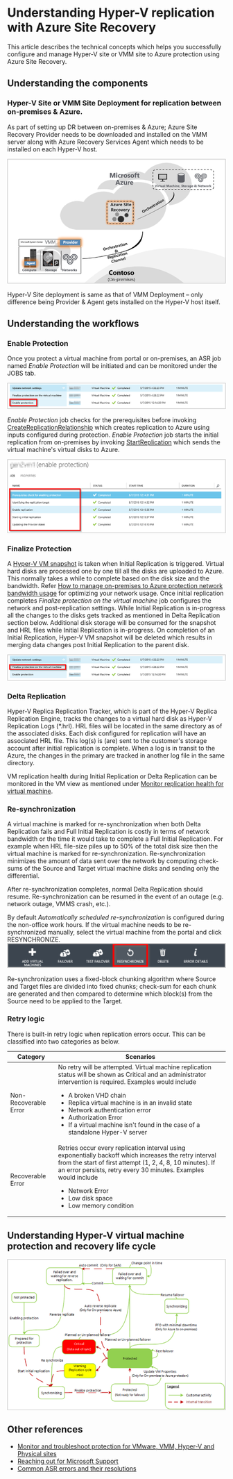 <properties
    pageTitle="Understanding Hyper-V replication with Azure Site Recovery | Microsoft Azure" 
    description="Use this article to understand the technical concepts which helps you successfully install, configure, and manage Azure Site Recovery." 
    services="site-recovery" 
    documentationCenter="" 
    authors="anbacker" 
    manager="mkjain" 
    editor=""/>

<tags 
    ms.service="site-recovery" 
    ms.devlang="na"
    ms.topic="article"
    ms.tgt_pltfrm="na"
    ms.workload="storage-backup-recovery" 
    ms.date="12/14/2015" 
    ms.author="anbacker"/>


# Understanding Hyper-V replication with Azure Site Recovery
This article describes the technical concepts which helps you successfully configure and manage Hyper-V site or VMM site to Azure protection using Azure Site Recovery.

## Understanding the components
### Hyper-V Site or VMM Site Deployment for replication between on-premises & Azure.
As part of setting up DR between on-premises & Azure; Azure Site Recovery Provider needs to be downloaded and installed on the VMM server along with Azure Recovery Services Agent which needs to be installed on each Hyper-V host.

![VMM Site Deployment for replication between on-premises & Azure](media/site-recovery-understanding-site-to-azure-protection/image00.png)

Hyper-V Site deployment is same as that of VMM Deployment – only difference being Provider & Agent gets installed on the Hyper-V host itself.

## Understanding the workflows
### Enable Protection
Once you protect a virtual machine from portal or on-premises, an ASR job named *Enable Protection* will be initiated and can be monitored under the JOBS tab. 

![Troubleshoot on-premises Hyper-V issues](media/site-recovery-understanding-site-to-azure-protection/image01.png)

*Enable Protection* job checks for the prerequisites before invoking [CreateReplicationRelationship](https://msdn.microsoft.com/library/hh850036.aspx) which creates replication to Azure using inputs configured during protection. *Enable Protection* job starts the initial replication from on-premises by invoking [StartReplication](https://msdn.microsoft.com/library/hh850303.aspx) which sends the virtual machine's virtual disks to Azure.

![Troubleshoot on-premises Hyper-V issues](media/site-recovery-understanding-site-to-azure-protection/image02.png)

### Finalize Protection
A [Hyper-V VM snapshot](https://technet.microsoft.com/library/dd560637.aspx) is taken when Initial Replication is triggered. Virtual hard disks are processed one by one till all the disks are uploaded to Azure. This normally takes a while to complete based on the disk size and the bandwidth. Refer [How to manage on-premises to Azure protection network bandwidth usage](https://support.microsoft.com/kb/3056159) for optimizing your network usage. Once initial replication completes *Finalize protection on the virtual machine* job configures the network and post-replication settings. While Initial Replication is in-progress all the changes to the disks gets tracked as mentioned in Delta Replication section below. Additional disk storage will be consumed for the snapshot and HRL files while Initial Replication is in-progress. On completion of an Initial Replication, Hyper-V VM snapshot will be deleted which results in merging data changes post Initial Replication to the parent disk.

![Troubleshoot on-premises Hyper-V issues](media/site-recovery-understanding-site-to-azure-protection/image03.png)

### Delta Replication
Hyper-V Replica Replication Tracker, which is part of the Hyper-V Replica Replication Engine, tracks the changes to a virtual hard disk as Hyper-V Replication Logs (*.hrl). HRL files will be located in the same directory as of the associated disks. Each disk configured for replication will have an associated HRL file. This log(s) is (are) sent to the customer's storage account after initial replication is complete. When a log is in transit to the Azure, the changes in the primary are tracked in another log file in the same directory.

VM replication health during Initial Replication or Delta Replication can be monitored in the VM view as mentioned under [Monitor replication health for virtual machine](./site-recovery-monitoring-and-troubleshooting.md#monitor-replication-health-for-virtual-machine).  

### Re-synchronization
A virtual machine is marked for re-synchronization when both Delta Replication fails and Full Initial Replication is costly in terms of network bandwidth or the time it would take to complete a Full Initial Replication. For example when HRL file-size piles up to 50% of the total disk size then the virtual machine is marked for re-synchronization. Re-synchronization minimizes the amount of data sent over the network by computing check-sums of the Source and Target virtual machine disks and sending only the differential. 

After re-synchronization completes, normal Delta Replication should resume. Re-synchronization can be resumed in the event of an outage (e.g. network outage, VMMS crash, etc.). 

By default *Automatically scheduled re-synchronization* is configured during the non-office work hours. If the virtual machine needs to be re-synchronized manually, select the virtual machine from the portal and click RESYNCHRONIZE.
![Troubleshoot on-premises Hyper-V issues](media/site-recovery-understanding-site-to-azure-protection/image04.png)

Re-synchronization uses a fixed-block chunking algorithm where Source and Target files are divided into fixed chunks; check-sum for each chunk are generated and then compared to determine which block(s) from the Source need to be applied to the Target. 

### Retry logic
There is built-in retry logic when replication errors occur. This can be classified into two categories as below.

| Category | Scenarios |
| --- | --- |
| Non-Recoverable Error |No retry will be attempted. Virtual machine replication status will be shown as Critical and an administrator intervention is required. Examples would include <ul><li>A broken VHD chain</li><li>Replica virtual machine is in an invalid state</li><li>Network authentication error</li><li>Authorization Error</li><li>If a virtual machine isn't found in the case of a standalone Hyper-V server</li></ul> |
| Recoverable Error |Retries occur every replication interval using exponentially backoff which increases the retry interval from the start of first attempt (1, 2, 4, 8, 10 minutes). If an error persists, retry every 30 minutes. Examples would include <ul><li>Network Error</li><li>Low disk space</li><li>Low memory condition</li></ul> |

## Understanding Hyper-V virtual machine protection and recovery life cycle
![Understanding the Hyper-V virtual machine protection & recovery life cycle](media/site-recovery-understanding-site-to-azure-protection/image05.png)

## Other references
* [Monitor and troubleshoot protection for VMware, VMM, Hyper-V and Physical sites](./site-recovery-monitoring-and-troubleshooting.md)
* [Reaching out for Microsoft Support](./site-recovery-monitoring-and-troubleshooting.md#reaching-out-for-microsoft-support)
* [Common ASR errors and their resolutions](./site-recovery-monitoring-and-troubleshooting.md#common-asr-errors-and-their-resolutions)

